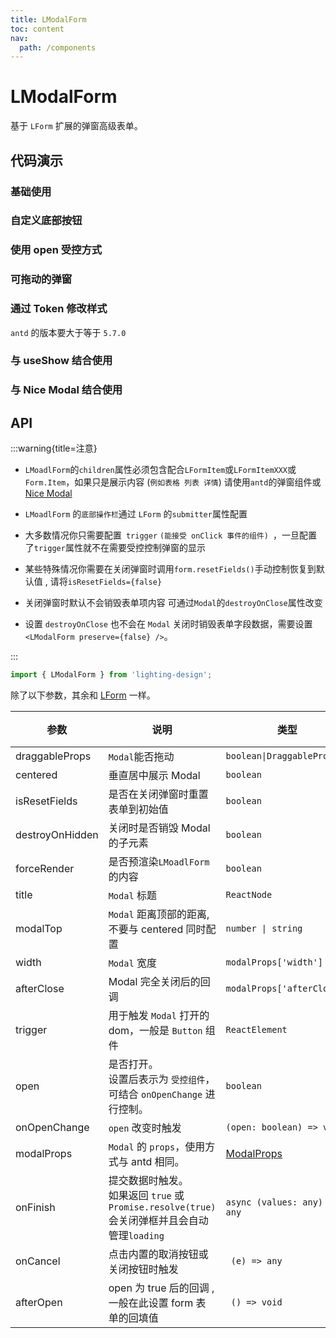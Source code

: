 ```yaml
---
title: LModalForm
toc: content
nav:
  path: /components
---
```


# LModalForm

基于 `LForm` 扩展的弹窗高级表单。

## 代码演示

### 基础使用

<code src='./demos/Demo1.tsx'></code>

### 自定义底部按钮

<code src='./demos/Demo2.tsx'></code>

### 使用 open 受控方式

<code src='./demos/Demo3.tsx'></code>

### 可拖动的弹窗

<code src='./demos/Demo4.tsx'></code>

### 通过 Token 修改样式

`antd` 的版本要大于等于 `5.7.0`

<code src='./demos/Demo5.tsx'></code>

### 与 useShow 结合使用

<code src='./demos/Demo7.tsx'></code>

### 与 Nice Modal 结合使用

<code src='./demos/Demo6.tsx'></code>

## API

:::warning{title=注意}

- `LMoadlForm`的`children`属性必须包含配合`LFormItem`或`LFormItemXXX`或`Form.Item`，如果只是展示内容 (`例如表格 列表 详情`) 请使用`antd`的弹窗组件或[Nice Modal](https://github.com/eBay/nice-modal-react)

- `LMoadlForm` 的`底部操作栏`通过 `LForm` 的`submitter`属性配置

- 大多数情况你只需要配置` trigger` `(能接受 onClick 事件的组件) `，一旦配置了`trigger`属性就不在需要受控控制弹窗的显示

- 某些特殊情况你需要在关闭弹窗时调用`form.resetFields()`手动控制恢复到默认值 , 请将`isResetFields={false}`

- 关闭弹窗时默认不会销毁表单项内容 可通过`Modal`的`destroyOnClose`属性改变

- 设置 `destroyOnClose` 也不会在 `Modal` 关闭时销毁表单字段数据，需要设置 `<LModalForm preserve={false} />`。

:::

```ts
import { LModalForm } from 'lighting-design';
```

除了以下参数，其余和 [LForm](/components/form#api) 一样。

| 参数            | 说明                                                                                            | 类型                         | 默认值  |
| --------------- | ----------------------------------------------------------------------------------------------- | ---------------------------- | ------- |
| draggableProps  | `Modal`能否拖动                                                                                 | `boolean\|DraggableProps`    | `false` |
| centered        | 垂直居中展示 Modal                                                                              | `boolean`                    | `false` |
| isResetFields   | 是否在关闭弹窗时重置表单到初始值                                                                | `boolean`                    | `true`  |
| destroyOnHidden | 关闭时是否销毁 Modal 的子元素                                                                   | `boolean`                    | `true`  |
| forceRender     | 是否预渲染`LMoadlForm`的内容                                                                    | `boolean`                    | `false` |
| title           | `Modal` 标题                                                                                    | `ReactNode`                  | `-`     |
| modalTop        | `Modal` 距离顶部的距离, 不要与 centered 同时配置                                                | `number \| string`           | `20vh`  |
| width           | `Modal` 宽度                                                                                    | `modalProps['width']`        | `600`   |
| afterClose      | Modal 完全关闭后的回调                                                                          | `modalProps['afterClose']`   | `-`     |
| trigger         | 用于触发 `Modal` 打开的 dom，一般是 `Button` 组件                                               | `ReactElement`               | `-`     |
| open            | 是否打开。<br/>设置后表示为 `受控组件`，可结合 `onOpenChange` 进行控制。                        | `boolean`                    | `-`     |
| onOpenChange    | `open` 改变时触发                                                                               | `(open: boolean) => void`    | `- `    |
| modalProps      | `Modal` 的 `props`，使用方式与 antd 相同。                                                      | [ModalProps]                 | `-`     |
| onFinish        | 提交数据时触发。<br>如果返回 `true` 或 `Promise.resolve(true)`会关闭弹框并且会自动管理`loading` | `async (values: any) => any` | `-`     |
| onCancel        | 点击内置的取消按钮或关闭按钮时触发                                                              | ` (e) => any`                | `-`     |
| afterOpen       | open 为 true 后的回调 , 一般在此设置 form 表单的回填值                                          | ` () => void`                | `-`     |

[ModalProps]: https://ant.design/components/modal-cn/#api
